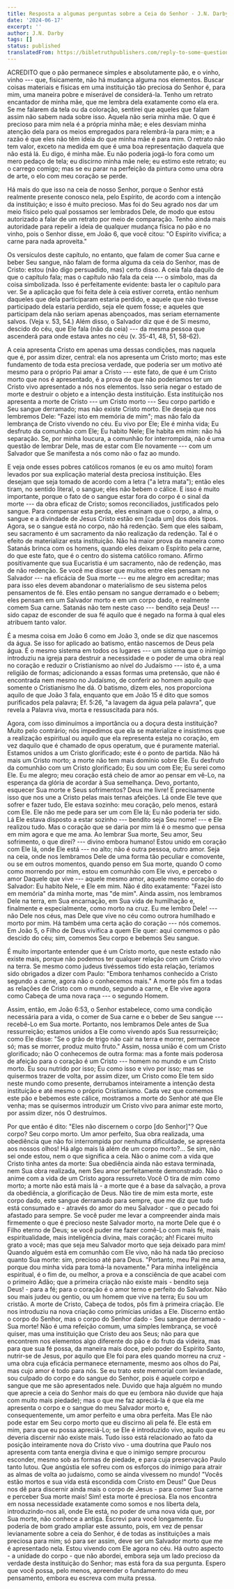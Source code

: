 ```yaml
---
title: Resposta a algumas perguntas sobre a Ceia do Senhor - J.N. Darby
date: '2024-06-17'
excerpt: ''
author: J.N. Darby
tags: []
status: published
translatedFrom: https://bibletruthpublishers.com/reply-to-some-questions-on-the-lords-supper/john-nelson-darby-jnd/collected-writings-of-j-n-darby-ecclesiastical-4/la62749
---
```

ACREDITO que o pão permanece simples e absolutamente pão, e o vinho,
vinho --- que, fisicamente, não há mudança alguma nos elementos. Buscar
coisas materiais e físicas em uma instituição tão preciosa do Senhor é,
para mim, uma maneira pobre e miserável de considerá-la. Tenho um
retrato encantador de minha mãe, que me lembra dela exatamente como ela
era. Se me falarem da tela ou da coloração, sentirei que aqueles que
falam assim não sabem nada sobre isso. Aquela não seria minha mãe. O que
é precioso para mim nela é a própria minha mãe; e eles desviam minha
atenção dela para os meios empregados para relembrá-la para mim; e a
razão é que eles não têm ideia do que minha mãe é para mim. O retrato
não tem valor, exceto na medida em que é uma boa representação daquela
que não está lá. Eu digo, é minha mãe. Eu não poderia jogá-lo fora como
um mero pedaço de tela; eu discirno minha mãe nele; eu estimo este
retrato; eu o carrego comigo; mas se eu parar na perfeição da pintura
como uma obra de arte, o elo com meu coração se perde.

Há mais do que isso na ceia de nosso Senhor, porque o Senhor está
realmente presente conosco nela, pelo Espírito, de acordo com a intenção
da instituição; e isso é muito precioso. Mas foi do Seu agrado nos dar
um meio físico pelo qual possamos ser lembrados Dele, de modo que estou
autorizado a falar de um retrato por meio de comparação. Tenho ainda
mais autoridade para repelir a ideia de qualquer mudança física no pão e
no vinho, pois o Senhor disse, em João 6, que você citou: \"O Espírito
vivifica; a carne para nada aproveita.\"

Os versículos deste capítulo, no entanto, que falam de comer Sua carne e
beber Seu sangue, não falam de forma alguma da ceia do Senhor, mas de
Cristo: estou (não digo persuadido, mas) certo disso. A ceia fala
daquilo de que o capítulo fala; mas o capítulo não fala da ceia --- o
símbolo, mas da coisa simbolizada. Isso é perfeitamente evidente: basta
ler o capítulo para ver. Se a aplicação que foi feita dele à ceia
estiver correta, então nenhum daqueles que dela participaram estaria
perdido, e aquele que não tivesse participado dela estaria perdido, seja
ele quem fosse; e aqueles que participam dela não seriam apenas
abençoados, mas seriam eternamente salvos. (Veja v. 53, 54.) Além disso,
o Salvador diz que é de Si mesmo, descido do céu, que Ele fala (não da
ceia) --- da mesma pessoa que ascenderá para onde estava antes no céu
(v. 35-41, 48, 51, 58-62).

A ceia apresenta Cristo em apenas uma dessas condições, mas naquela que
é, por assim dizer, central: ela nos apresenta um Cristo morto; mas este
fundamento de toda esta preciosa verdade, que poderia ser um motivo até
mesmo para o próprio Pai amar a Cristo --- este fato, de que é um Cristo
morto que nos é apresentado, é a prova de que não poderíamos ter um
Cristo vivo apresentado a nós nos elementos. Isso seria negar o estado
de morte e destruir o objeto e a intenção desta instituição. Esta
instituição nos apresenta a morte de Cristo --- um Cristo morto --- Seu
corpo partido e Seu sangue derramado; mas não existe Cristo morto. Ele
deseja que nos lembremos Dele: \"Fazei isto em memória de mim\"; mas não
falo da lembrança de Cristo vivendo no céu. Eu vivo por Ele; Ele é minha
vida; Eu desfruto da comunhão com Ele; Eu habito Nele; Ele habita em
mim: não há separação. Se, por minha loucura, a comunhão for
interrompida, não é uma questão de lembrar Dele, mas de estar com Ele
novamente --- com um Salvador que Se manifesta a nós como não o faz ao
mundo.

E veja onde esses pobres católicos romanos (e eu os amo muito) foram
levados por sua explicação material desta preciosa instituição. Eles
desejam que seja tomado de acordo com a letra (\"a letra mata\"); então
eles tiram, no sentido literal, o sangue; eles não bebem o cálice. E
isso é muito importante, porque o fato de o sangue estar fora do corpo é
o sinal da morte --- da obra eficaz de Cristo; somos reconciliados,
justificados pelo sangue. Para compensar esta perda, eles ensinam que o
corpo, a alma, o sangue e a divindade de Jesus Cristo estão em \[cada
um\] dos dois tipos. Agora, se o sangue está no corpo, não há redenção.
Sem que eles saibam, seu sacramento é um sacramento da não realização da
redenção. Tal é o efeito de materializar esta instituição. Não há maior
prova da maneira como Satanás brinca com os homens, quando eles deixam o
Espírito pela carne, do que este fato, que é o centro do sistema
católico romano. Afirmo positivamente que sua Eucaristia é um
sacramento, não de redenção, mas de não redenção. Se você me disser que
muitos entre eles pensam no Salvador --- na eficácia de Sua morte --- eu
me alegro em acreditar; mas para isso eles devem abandonar o
materialismo de seu sistema pelos pensamentos de fé. Eles então pensam
no sangue derramado e o bebem; eles pensam em um Salvador morto e em um
corpo dado, e realmente comem Sua carne. Satanás não tem neste caso ---
bendito seja Deus! --- sido capaz de esconder de sua fé aquilo que é
negado na forma à qual eles atribuem tanto valor.

É a mesma coisa em João 6 como em João 3, onde se diz que nascemos da
água. Se isso for aplicado ao batismo, então nascemos de Deus pela água.
É o mesmo sistema em todos os lugares --- um sistema que o inimigo
introduziu na igreja para destruir a necessidade e o poder de uma obra
real no coração e reduzir o Cristianismo ao nível do Judaísmo --- isto
é, a uma religião de formas; adicionando a essas formas uma pretensão,
que não é encontrada nem mesmo no Judaísmo, de conferir ao homem aquilo
que somente o Cristianismo lhe dá. O batismo, dizem eles, nos
proporciona aquilo de que João 3 fala, enquanto que em João 15 é dito
que somos purificados pela palavra; Ef. 5:26, \"a lavagem da água pela
palavra\", que revela a Palavra viva, morta e ressuscitada para nós.

Agora, com isso diminuímos a importância ou a doçura desta instituição?
Muito pelo contrário; nós impedimos que ela se materialize e insistimos
que a realização espiritual ou aquilo que ela representa esteja no
coração, em vez daquilo que é chamado de opus operatum, que é puramente
material. Estamos unidos a um Cristo glorificado; este é o ponto de
partida. Não há mais um Cristo morto; a morte não tem mais domínio sobre
Ele. Eu desfruto da comunhão com um Cristo glorificado; Eu sou um com
Ele; Eu serei como Ele. Eu me alegro; meu coração está cheio de amor ao
pensar em vê-Lo, na esperança da glória de acordar à Sua semelhança.
Devo, portanto, esquecer Sua morte e Seus sofrimentos? Deus me livre! É
precisamente isso que nos une a Cristo pelas mais ternas afeições. Lá
onde Ele teve que sofrer e fazer tudo, Ele estava sozinho: meu coração,
pelo menos, estará com Ele. Ele não me pede para ser um com Ele lá; Eu
não poderia ter sido. Lá Ele estava disposto a estar sozinho --- bendito
seja Seu nome! --- e Ele realizou tudo. Mas o coração que se daria por
mim lá é o mesmo que pensa em mim agora e que me ama. Ao lembrar Sua
morte, Seu amor, Seu sofrimento, o que direi? --- divino embora humano!
Estou unido em coração com Ele lá, onde Ele está --- no alto; não é
outra pessoa, outro amor. Seja na ceia, onde nos lembramos Dele de uma
forma tão peculiar e comovente, ou se em outros momentos, quando penso
em Sua morte, quando O como como morrendo por mim, estou em comunhão com
Ele vivo, e percebo o amor Daquele que vive --- aquele mesmo amor,
aquele mesmo coração do Salvador: Eu habito Nele, e Ele em mim. Não é
dito exatamente: \"Fazei isto em memória\" da minha morte, mas \"de
mim\". Ainda assim, nos lembramos Dele na terra, em Sua encarnação, em
Sua vida de humilhação e, finalmente e especialmente, como morto na
cruz. Eu me lembro Dele! --- não Dele nos céus, mas Dele que vive no céu
como outrora humilhado e morto por mim. Há também uma certa ação do
coração --- nós comemos. Em João 5, o Filho de Deus vivifica a quem Ele
quer: aqui comemos o pão descido do céu; sim, comemos Seu corpo e
bebemos Seu sangue.

É muito importante entender que é um Cristo morto, que neste estado não
existe mais, porque não podemos ter qualquer relação com um Cristo vivo
na terra. Se mesmo como judeus tivéssemos tido esta relação, teríamos
sido obrigados a dizer com Paulo: \"Embora tenhamos conhecido a Cristo
segundo a carne, agora não o conhecemos mais.\" A morte pôs fim a todas
as relações de Cristo com o mundo, segundo a carne, e Ele vive agora
como Cabeça de uma nova raça --- o segundo Homem.

Assim, então, em João 6:53, o Senhor estabelece, como uma condição
necessária para a vida, o comer de Sua carne e o beber de Seu sangue ---
recebê-Lo em Sua morte. Portanto, nos lembramos Dele antes de Sua
ressurreição; estamos unidos a Ele como vivendo após Sua ressurreição;
como Ele disse: \"Se o grão de trigo não cair na terra e morrer,
permanece só; mas se morrer, produz muito fruto.\" Assim, nossa união é
com um Cristo glorificado; não O conhecemos de outra forma: mas a fonte
mais poderosa de afeição para o coração é um Cristo --- homem no mundo e
um Cristo morto. Eu sou nutrido por isso; Eu como isso e vivo por isso;
mas se quisermos trazer de volta, por assim dizer, um Cristo como Ele
tem sido neste mundo como presente, derrubamos inteiramente a intenção
desta instituição e até mesmo o próprio Cristianismo. Cada vez que
comemos este pão e bebemos este cálice, mostramos a morte do Senhor até
que Ele venha; mas se quisermos introduzir um Cristo vivo para animar
este morto, por assim dizer, nós O destruímos.

Por que então é dito: \"Eles não discernem o corpo \[do Senhor\]\"? Que
corpo? Seu corpo morto. Um amor perfeito, Sua obra realizada, uma
obediência que não foi interrompida por nenhuma dificuldade, se
apresenta aos nossos olhos! Há algo mais lá além de um corpo morto?\...
Se sim, não sei onde estou, nem o que significa a ceia. Não o anime com
a vida que Cristo tinha antes da morte: Sua obediência ainda não estava
terminada, nem Sua obra realizada, nem Seu amor perfeitamente
demonstrado. Não o anime com a vida de um Cristo agora ressurreto.Você O
tira de mim como morto; a morte não está mais lá - a morte que é a base
da salvação, a prova da obediência, a glorificação de Deus. Não tire de
mim esta morte, este corpo dado, este sangue derramado para sempre, que
me diz que tudo está consumado e - através do amor do meu Salvador - que
o pecado foi afastado para sempre. Se você puder me levar a compreender
ainda mais firmemente o que é precioso neste Salvador morto, na morte
Dele que é o Filho eterno de Deus; se você puder me fazer comê-Lo com
mais fé, mais espiritualidade, mais inteligência divina, mais coração;
ah! Ficarei muito grato a você; mas que seja meu Salvador morto que seja
deixado para mim! Quando alguém está em comunhão com Ele vivo, não há
nada tão precioso quanto Sua morte: sim, precioso até para Deus.
\"Portanto, meu Pai me ama, porque dou minha vida para tomá-la
novamente.\" Para minha inteligência espiritual, é o fim de, ou melhor,
a prova e a consciência de que acabei com o primeiro Adão; que a
primeira criação não existe mais - bendito seja Deus! - para a fé; para
o coração é o amor terno e perfeito do Salvador. Não sou mais judeu ou
gentio, ou um homem que vive na terra; Eu sou um cristão. A morte de
Cristo, Cabeça de todos, pôs fim à primeira criação. Ele nos introduziu
na nova criação como primícias unidas a Ele. Discerno então o corpo do
Senhor, mas o corpo do Senhor dado - Seu sangue derramado - Sua morte!
Não é uma refeição comum, uma simples lembrança, se você quiser, mas uma
instituição que Cristo deu aos Seus; não para que encontrem nos
elementos algo diferente do pão e do fruto da videira, mas para que sua
fé possa, da maneira mais doce, pelo poder do Espírito Santo, nutrir-se
de Jesus, por aquilo que Ele foi para eles quando morreu na cruz - uma
obra cuja eficácia permanece eternamente, mesmo aos olhos do Pai, mas
cujo amor é todo para nós. Se eu trato este memorial com leviandade, sou
culpado do corpo e do sangue do Senhor, pois é aquele corpo e sangue que
me são apresentados nele. Duvido que haja alguém no mundo que aprecie a
ceia do Senhor mais do que eu (embora não duvide que haja com muito mais
piedade); mas o que me faz apreciá-la é que ela me apresenta o corpo e o
sangue do meu Salvador morto e, consequentemente, um amor perfeito e uma
obra perfeita. Mas Ele não pode estar em Seu corpo morto que eu discirno
ali pela fé. Ele está em mim, para que eu possa apreciá-Lo; se Ele é
introduzido vivo, aquilo que eu deveria discernir não existe mais. Tudo
isso está relacionado ao fato da posição inteiramente nova do Cristo
vivo - uma doutrina que Paulo nos apresenta com tanta energia divina e
que o inimigo sempre procurou esconder, mesmo sob as formas de piedade,
e para cuja preservação Paulo tanto lutou. Que angústia ele sofreu com
os esforços do inimigo para atrair as almas de volta ao judaísmo, como
se ainda vivessem no mundo! \"Vocês estão mortos e sua vida está
escondida com Cristo em Deus!\" Que Deus nos dê para discernir ainda
mais o corpo de Jesus - para comer Sua carne e perceber Sua morte mais!
Sim! esta morte é preciosa. Ela nos encontra em nossa necessidade
exatamente como somos e nos liberta dela, introduzindo-nos ali, onde Ele
está, no poder de uma nova vida que, por Sua morte, não conhece a
antiga. Escrevi para você longamente. Eu poderia de bom grado ampliar
este assunto, pois, em vez de pensar levianamente sobre a ceia do
Senhor, é de todas as instituições a mais preciosa para mim; só para ser
assim, deve ser um Salvador morto que me é apresentado nela. Estou
vivendo com Ele agora no céu. Há outro aspecto - a unidade do corpo -
que não abordei, embora seja um lado precioso da verdade desta
instituição do Senhor; mas está fora da sua pergunta. Espero que você
possa, pelo menos, apreender o fundamento do meu pensamento, embora eu
escreva com muita pressa.
